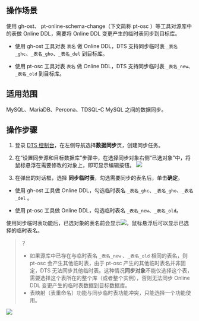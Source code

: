 
## 操作场景
使用 gh-ost、  pt-online-schema-change（下文简称 pt-osc ）等工具对源库中的表做 Online DDL，需要将 Online DDL 变更产生的临时表同步到目标库。

- 使用 gh-ost 工具对表 `表名` 做 Online DDL，DTS 支持同步临时表 `_表名_ghc`、`_表名_gho`、`_表名_del` 到目标库。 

- 使用 pt-osc 工具对表 `表名` 做 Online DDL，DTS 支持同步临时表 `_表名_new`、  `_表名_old` 到目标库。


## 适用范围

 MySQL、MariaDB、Percona、TDSQL-C MySQL 之间的数据同步。

## 操作步骤

1. 登录 [DTS 控制台](https://console.cloud.tencent.com/dts/migration)，在左侧导航选择**数据同步**页，创建同步任务。

2. 在“设置同步源和目标数据库”步骤中，在选择同步对象右侧“已选对象”中，将鼠标悬浮在需要修改的对象上，即可显示编辑按钮。
    ![](https://qcloudimg.tencent-cloud.cn/raw/eb07f41dec9be7cee719e133f1ef463c.png)

3. 在弹出的对话框，选择 **同步临时表**，勾选需要同步的表名后，单击**确定**。

- 使用 gh-ost 工具做 Online DDL，勾选临时表名 `_表名_ghc`、`_表名_gho`、`_表名_del` 。 

- 使用 pt-osc 工具做 Online DDL，勾选临时表名 `_表名_new`、`_表名_old`。

使用同步临时表功能后，已选对象的表名前会显示![](https://qcloudimg.tencent-cloud.cn/raw/dfacb477b4cf9ba2d1046c5ccff9e463.png)，鼠标悬浮后可以显示已选择的临时表名。

  > ？
  >
  > - 如果源库中已存在与临时表名 `_表名_new` 、`_表名_old` 相同的表名，则 pt-osc 会产生其他临时表，由于 pt-osc 产生的其他临时表名并非固定，DTS 无法同步其他临时表。这种情况**同步对象**不能仅选择这个表，需要选择这个表所在的整个库（或者整个实例），否则无法同步 Online DDL 变更产生的临时表数据到目标数据库。
  > - 表映射（表重命名）功能与同步临时表功能冲突，只能选择一个功能使用。

![](https://qcloudimg.tencent-cloud.cn/raw/177725596701e7ede60895967f1ca134.png)